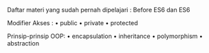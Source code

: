 Daftar materi yang sudah pernah dipelajari :
Before ES6 dan ES6

Modifier Akses :
• public
• private
• protected

Prinsip-prinsip OOP:
• encapsulation
• inheritance
• polymorphism
• abstraction

